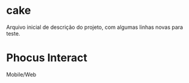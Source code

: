 cake
====
Arquivo inicial de descrição do projeto, com algumas linhas novas para teste.

Phocus Interact
====
Mobile/Web